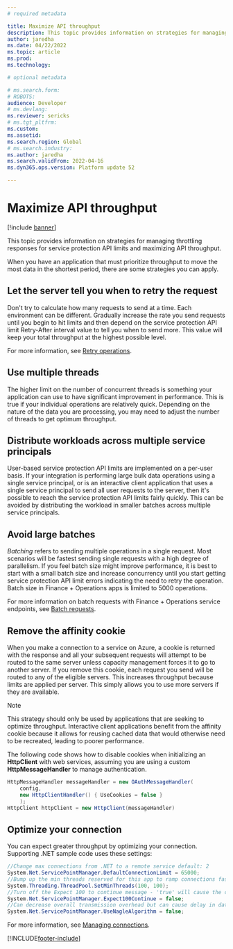 ```yaml
---
# required metadata

title: Maximize API throughput
description: This topic provides information on strategies for managing throttling responses for service protection API limits and maximizing API throughput.
author: jaredha
ms.date: 04/22/2022
ms.topic: article
ms.prod: 
ms.technology: 

# optional metadata

# ms.search.form: 
# ROBOTS: 
audience: Developer
# ms.devlang: 
ms.reviewer: sericks
# ms.tgt_pltfrm: 
ms.custom: 
ms.assetid: 
ms.search.region: Global
# ms.search.industry: 
ms.author: jaredha
ms.search.validFrom: 2022-04-16
ms.dyn365.ops.version: Platform update 52

---
```


# Maximize API throughput

[!include [banner](../includes/banner.md)]

This topic provides information on strategies for managing throttling responses for service protection API limits and maximizing API throughput.

When you have an application that must prioritize throughput to move the most data in the shortest period, there are some strategies you can apply.

## Let the server tell you when to retry the request

Don't try to calculate how many requests to send at a time. Each environment can be different. Gradually increase the rate you send requests until you begin to hit limits and then depend on the service protection API limit Retry-After interval value to tell you when to send more. This value will keep your total throughput at the highest possible level. 

For more information, see [Retry operations](service-protection-retry-operations.md).

## Use multiple threads

The higher limit on the number of concurrent threads is something your application can use to have significant improvement in performance. This is true if your individual operations are relatively quick. Depending on the nature of the data you are processing, you may need to adjust the number of threads to get optimum throughput.

## Distribute workloads across multiple service principals

User-based service protection API limits are implemented on a per-user basis. If your integration is performing large bulk data operations using a single service principal, or is an interactive client application that uses a single service principal to send all user requests to the server, then it's possible to reach the service protection API limits fairly quickly. This can be avoided by distributing the workload in smaller batches across multiple service principals.

## Avoid large batches

*Batching* refers to sending multiple operations in a single request. Most scenarios will be fastest sending single requests with a high degree of parallelism. If you feel batch size might improve performance, it is best to start with a small batch size and increase concurrency until you start getting service protection API limit errors indicating the need to retry the operation. Batch size in Finance + Operations apps is limited to 5000 operations.

For more information on batch requests with Finance + Operations service endpoints, see [Batch requests](../data-entities/odata#batch-requests).

## Remove the affinity cookie

When you make a connection to a service on Azure, a cookie is returned with the response and all your subsequent requests will attempt to be routed to the same server unless capacity management forces it to go to another server. If you remove this cookie, each request you send will be routed to any of the eligible servers. This increases throughput because limits are applied per server. This simply allows you to use more servers if they are available.

> [!NOTE]
> This strategy should only be used by applications that are seeking to optimize throughput. Interactive client applications benefit from the affinity cookie because it allows for reusing cached data that would otherwise need to be recreated, leading to poorer performance.

The following code shows how to disable cookies when initializing an **HttpClient** with web services, assuming you are using a custom **HttpMessageHandler** to manage authentication.

```C#
HttpMessageHandler messageHandler = new OAuthMessageHandler(
    config,
    new HttpClientHandler() { UseCookies = false }
    );
HttpClient httpClient = new HttpClient(messageHandler)
```

## Optimize your connection

You can expect greater throughput by optimizing your connection. Supporting .NET sample code uses these settings:

```C#
//Change max connections from .NET to a remote service default: 2
System.Net.ServicePointManager.DefaultConnectionLimit = 65000;
//Bump up the min threads reserved for this app to ramp connections faster - minWorkerThreads defaults to 4, minIOCP defaults to 4 
System.Threading.ThreadPool.SetMinThreads(100, 100);
//Turn off the Expect 100 to continue message - 'true' will cause the caller to wait until it round-trip confirms a connection to the server 
System.Net.ServicePointManager.Expect100Continue = false;
//Can decrease overall transmission overhead but can cause delay in data packet arrival
System.Net.ServicePointManager.UseNagleAlgorithm = false;
```

For more information, see [Managing connections](/dotnet/framework/network-programming/managing-connections).


[!INCLUDE[footer-include](../../../includes/footer-banner.md)]

